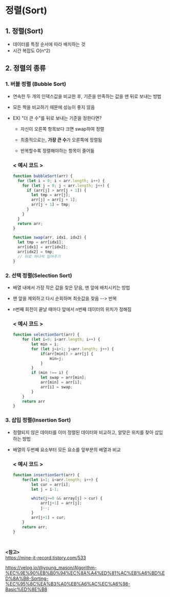 # 정렬(Sort)

## 1. 정렬(Sort)

- 데이터를 특정 순서에 따라 배치하는 것
- 시간 복잡도 O(n^2)

## 2. 정렬의 종류

### **1. 버블 정렬 (Bubble Sort)**

- 연속한 두 개의 인덱스값을 비교한 후, 기준을 만족하는 값을 맨 뒤로 보내는 방법

- 모든 짝을 비교하기 때문에 성능이 좋지 않음

- EX) "더 큰 수"를 뒤로 보내는 기준을 정한다면?

  - 자신이 오른쪽 항목보다 크면 swap하여 정렬

  - 최종적으로는, **가장 큰 수**가 오른쪽에 정렬됨

  - 반복할수록 정렬해야하는 항목이 줄어듦

  ### < **예시 코드** >

  ```js
  function bubbleSort(arr) {
    for (let i = 0; i < arr.length; i++) {
      for (let j = 0; j < arr.length; j++) {
        if (arr[j] > arr[j + 1]) {
          let tmp = arr[j];
          arr[j] = arr[j + 1];
          arr[j + 1] = tmp;
        }
      }
    }
    return arr;
  }
  ```

  ```js
  function swap(arr, idx1, idx2) {
    let tmp = arr[idx1];
    arr[idx1] = arr[idx2];
    arr[idx2] = tmp;
    // 뒤로 하나씩 밀어주기
  }
  ```

### **2. 선택 정렬(Selection Sort)**

- 배열 내에서 가장 작은 값을 찾은 닫음, 맨 앞에 배치시키는 방법
- 맨 앞을 제외하고 다시 순회하며 최솟값을 찾음 --> 반복
- n번째 회전이 끝날 때마다 앞에서 n번째 데이터의 위치가 정해짐

  ### < **예시 코드** >

  ```js
  function selectionSort(arr) {
      for (let i=0; i<arr.length; i++) {
          let min = i;
          for (let j=i+1; j<arr.length; j++) {
              if(arr[min]) > arr[j] {
                  min=j;
              }
          }
          if (min !== i) {
              let swap = arr[min];
              arr[min] = arr[i];
              arr[i] = swap;
          }
      }
      return arr
  }

  ```

### **3. 삽입 정렬(Insertion Sort)**

- 정렬되지 않은 데이터를 이미 정렬된 데이터와 비교하고, 알맞은 위치를 찾아 삽입하는 방법
- 배열의 두번째 요소부터 모든 요소를 앞부분의 배열과 비교

  ### < **예시 코드** >

  ```js
  function insertionSort(arr) {
      for(let i=1; i<arr.length; i++) {
          let cur = arr[i];
          let j = i-1;

          white(j>=0 && array[j] > cur) {
              arr[j+1] = arr[j];
              j--;
          }
          arr[j+1] = cur;
      }
      return arr;
  }
  ```

</br>

**<참고>** </br>
https://mine-it-record.tistory.com/533

https://velog.io/@young_mason/Algorithm-%EC%9E%90%EB%B0%94%EC%8A%A4%ED%81%AC%EB%A6%BD%ED%8A%B8-Sorting-%EC%95%8C%EA%B3%A0%EB%A6%AC%EC%A6%98-Basic%ED%8E%B8
